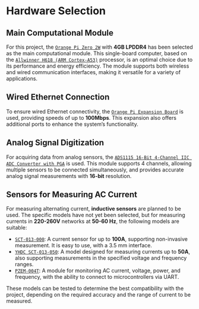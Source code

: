 # Hardware Selection

## Main Computational Module

For this project, the [`Orange Pi Zero 2W`]() with **4GB LPDDR4** has been selected as the main computational module. This single-board computer, based on the [`Allwinner H618 (ARM Cortex-A53)`]() processor, is an optimal choice due to its performance and energy efficiency. The module supports both wireless and wired communication interfaces, making it versatile for a variety of applications.

## Wired Ethernet Connection

To ensure wired Ethernet connectivity, the [`Orange Pi Expansion Board`]() is used, providing speeds of up to **100Mbps**. This expansion also offers additional ports to enhance the system’s functionality.

## Analog Signal Digitization

For acquiring data from analog sensors, the [`ADS1115 16-Bit 4-Channel IIC ADC Converter with PGA`]() is used. This module supports 4 channels, allowing multiple sensors to be connected simultaneously, and provides accurate analog signal measurements with **16-bit** resolution.

## Sensors for Measuring AC Current

For measuring alternating current, **inductive sensors** are planned to be used. The specific models have not yet been selected, but for measuring currents in **220-260V** networks at **50-60 Hz**, the following models are suitable:

- [`SCT-013-000`](): A current sensor for up to **100A**, supporting non-invasive measurement. It is easy to use, with a 3.5 mm interface.
- [`YHDC SCT-013-050`](): A model designed for measuring currents up to **50A**, also supporting measurements in the specified voltage and frequency ranges.
- [`PZEM-004T`](): A module for monitoring AC current, voltage, power, and frequency, with the ability to connect to microcontrollers via UART.

These models can be tested to determine the best compatibility with the project, depending on the required accuracy and the range of current to be measured.
